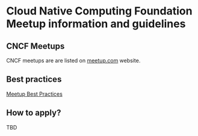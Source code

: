 # Cloud Native Computing Foundation Meetup information and guidelines

## CNCF Meetups

CNCF meetups are are listed on [meetup.com](https://www.meetup.com/pro/cncf/)
website.

## Best practices

[Meetup Best Practices](Meetup_Best_Practices.md)

## How to apply?

TBD
